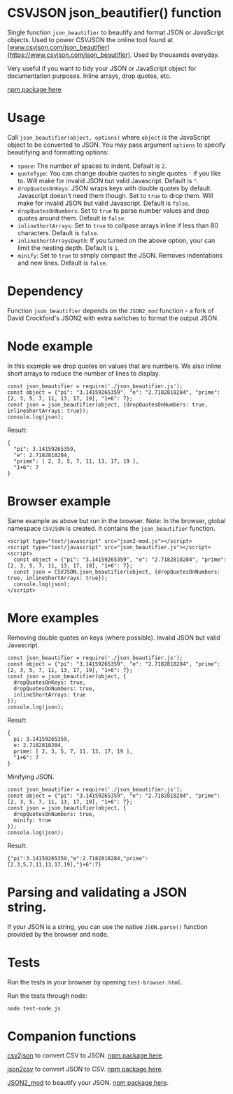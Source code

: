 CSVJSON json_beautifier() function
==================================

Single function `json_beautifier` to beautify and format JSON or JavaScript objects. Used to power CSVJSON the online tool found at [www.csvjson.com/json_beautifier](https://www.csvjson.com/json_beautifier). Used by thousands everyday.

Very useful if you want to tidy your JSON or JavaScript object for documentation purposes. Inline arrays, drop quotes, etc.

[npm package here](https://www.npmjs.com/package/csvjson-json_beautifier)

# Usage

Call `json_beautifier(object, options)` where `object` is the JavaScript object to be converted to JSON.
You may pass argument `options` to specify beautifying and formatting options:
- `space`: The number of spaces to indent. Default is `2`.
- `quoteType`: You can change double quotes to single quotes `'` if you like to. Will make for invalid JSON but valid Javascript. Default is `"`.
- `dropQuotesOnKeys`: JSON wraps keys with double quotes by default. Javascript doesn't need them though. Set to `true` to drop them. Will make for invalid JSON but valid Javascript. Default is `false`.
- `dropQuotesOnNumbers`: Set to `true` to parse number values and drop quotes around them. Default is `false`.
- `inlineShortArrays`: Set to `true` to collpase arrays inline if less than 80 characters. Default is `false`.
- `inlineShortArraysDepth`: If you turned on the above option, your can limit the nesting depth. Default is `1`.
- `minify`: Set to `true` to simply compact the JSON. Removes indentations and new lines. Default is `false`.

# Dependency

Function `json_beautifier` depends on the `JSON2_mod` function - a fork of David Crockford's JSON2 with extra switches to format the output JSON.

# Node example

In this example we drop quotes on values that are numbers.
We also inline short arrays to reduce the number of lines to display.

```
const json_beautifier = require('./json_beautifier.js');
const object = {"pi": "3.14159265359", "e": "2.7182818284", "prime": [2, 3, 5, 7, 11, 13, 17, 19], "1+6": 7};
const json = json_beautifier(object, {dropQuotesOnNumbers: true, inlineShortArrays: true});
console.log(json);
```
Result:
```
{
  "pi": 3.14159265359,
  "e": 2.7182818284,
  "prime": [ 2, 3, 5, 7, 11, 13, 17, 19 ],
  "1+6": 7
}
```

# Browser example

Same example as above but run in the browser.
Note: In the browser, global namespace `CSVJSON` is created. It contains the `json_beautifier` function.

```
<script type="text/javascript" src="json2-mod.js"></script>
<script type="text/javascript" src="json_beautifier.js"></script>
<script>
  const object = {"pi": "3.14159265359", "e": "2.7182818284", "prime": [2, 3, 5, 7, 11, 13, 17, 19], "1+6": 7};
  const json = CSVJSON.json_beautifier(object, {dropQuotesOnNumbers: true, inlineShortArrays: true});
  console.log(json);
</script>
```

# More examples

Removing double quotes on keys (where possible). Invalid JSON but valid Javascript.
```
const json_beautifier = require('./json_beautifier.js');
const object = {"pi": "3.14159265359", "e": "2.7182818284", "prime": [2, 3, 5, 7, 11, 13, 17, 19], "1+6": 7};
const json = json_beautifier(object, {
  dropQuotesOnKeys: true,
  dropQuotesOnNumbers: true,
  inlineShortArrays: true
});
console.log(json);
```
Result:
```
{
  pi: 3.14159265359,
  e: 2.7182818284,
  prime: [ 2, 3, 5, 7, 11, 13, 17, 19 ],
  "1+6": 7
}
```

Minifying JSON.
```
const json_beautifier = require('./json_beautifier.js');
const object = {"pi": "3.14159265359", "e": "2.7182818284", "prime": [2, 3, 5, 7, 11, 13, 17, 19], "1+6": 7};
const json = json_beautifier(object, {
  dropQuotesOnNumbers: true,
  minify: true
});
console.log(json);
```
Result:
```
{"pi":3.14159265359,"e":2.7182818284,"prime":[2,3,5,7,11,13,17,19],"1+6":7}
```

# Parsing and validating a JSON string.
If your JSON is a string, you can use the native `JSON.parse()` function provided by the browser and node.

# Tests
Run the tests in your browser by opening `test-browser.html`.

Run the tests through node:
```
node test-node.js
```

# Companion functions

[csv2json](https://github.com/martindrapeau/csvjson-csv2json) to convert CSV to JSON. [npm package here](https://www.npmjs.com/package/csvjson-csv2json).

[json2csv](https://github.com/martindrapeau/csvjson-csv2json) to convert JSON to CSV. [npm package here](https://www.npmjs.com/package/csvjson-json2csv).

[JSON2_mod](https://github.com/martindrapeau/json2-mod) to beautify your JSON. [npm package here](https://www.npmjs.com/package/json2-mod).